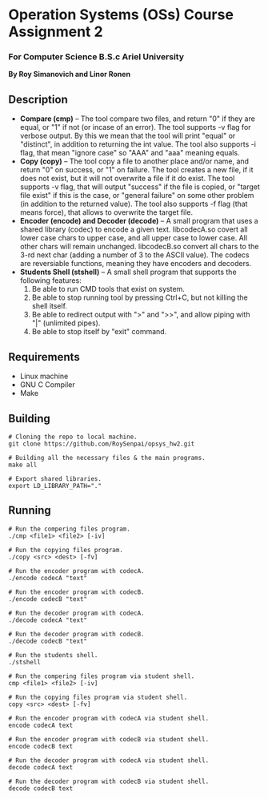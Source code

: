 # Operation Systems (OSs) Course Assignment 2

### For Computer Science B.S.c Ariel University

**By Roy Simanovich and Linor Ronen**

## Description

* **Compare (cmp)** – The tool compare two files, and return "0" if they are equal, or "1" if not (or incase of an error). The tool supports -v flag for verbose output. By this we mean that the tool will print "equal" or "distinct", in addition to returning the int value. The tool also supports -i flag, that mean "ignore case" so "AAA" and "aaa" meaning equals.
* **Copy (copy)** – The tool copy a file to another place and/or name, and return "0" on success, or "1" on failure. The tool creates a new file, if it does not exist, but it will not overwrite a file if it do exist. The tool supports -v flag, that will output "success" if the file is copied, or "target file exist" if this is
  the case, or "general failure" on some other problem (in addition to the returned value). The tool also supports -f flag (that means force), that allows to overwrite the target file.
* **Encoder (encode) and Decoder (decode)** – A small program that uses a shared library (codec) to encode a given text. libcodecA.so covert all lower case chars to upper case, and all upper case to lower case. All other chars will remain unchanged. libcodecB.so convert all chars to the 3-rd next char (adding a number of 3 to the ASCII value). The codecs are reversiable functions, meaning they have encoders and decoders.
* **Students Shell (stshell)** – A small shell program that supports the following features:
  1. Be able to run CMD tools that exist on system.
  2. Be able to stop running tool by pressing Ctrl+C, but not killing the shell itself.
  3. Be able to redirect output with ">" and ">>", and allow piping with "|" (unlimited pipes).
  4. Be able to stop itself by "exit" command.

## Requirements

* Linux machine
* GNU C Compiler
* Make

## Building

```
# Cloning the repo to local machine.
git clone https://github.com/RoySenpai/opsys_hw2.git

# Building all the necessary files & the main programs.
make all

# Export shared libraries.
export LD_LIBRARY_PATH="."
```

## Running

```
# Run the compering files program.
./cmp <file1> <file2> [-iv]

# Run the copying files program.
./copy <src> <dest> [-fv]

# Run the encoder program with codecA.
./encode codecA "text"

# Run the encoder program with codecB.
./encode codecB "text"

# Run the decoder program with codecA.
./decode codecA "text"

# Run the decoder program with codecB.
./decode codecB "text"

# Run the students shell.
./stshell

# Run the compering files program via student shell.
cmp <file1> <file2> [-iv]

# Run the copying files program via student shell.
copy <src> <dest> [-fv]

# Run the encoder program with codecA via student shell.
encode codecA text

# Run the encoder program with codecB via student shell.
encode codecB text

# Run the decoder program with codecA via student shell.
decode codecA text

# Run the decoder program with codecB via student shell.
decode codecB text
```
